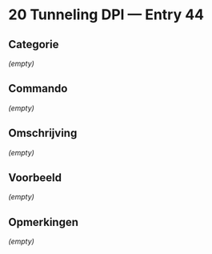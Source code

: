 # 20 Tunneling DPI — Entry 44

## Categorie

_(empty)_

## Commando

_(empty)_

## Omschrijving

_(empty)_

## Voorbeeld

_(empty)_

## Opmerkingen

_(empty)_

